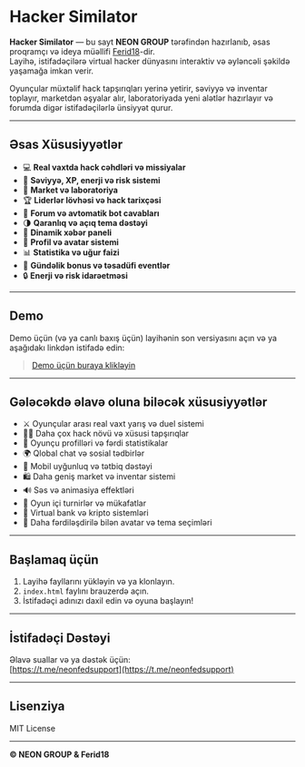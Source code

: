 # Hacker Similator

**Hacker Similator** — bu sayt **NEON GROUP** tərəfindən hazırlanıb, əsas proqramçı və ideya müəllifi [Ferid18](https://github.com/Ferid18)-dir.  
Layihə, istifadəçilərə virtual hacker dünyasını interaktiv və əyləncəli şəkildə yaşamağa imkan verir.

Oyunçular müxtəlif hack tapşırıqları yerinə yetirir, səviyyə və inventar toplayır, marketdən əşyalar alır, laboratoriyada yeni alətlər hazırlayır və forumda digər istifadəçilərlə ünsiyyət qurur.

---

## Əsas Xüsusiyyətlər

- 💻 **Real vaxtda hack cəhdləri və missiyalar**
- 🏅 **Səviyyə, XP, enerji və risk sistemi**
- 🛒 **Market və laboratoriya**
- 🏆 **Liderlər lövhəsi və hack tarixçəsi**
- 💬 **Forum və avtomatik bot cavabları**
- 🌗 **Qaranlıq və açıq tema dəstəyi**
- 📰 **Dinamik xəbər paneli**
- 👤 **Profil və avatar sistemi**
- 📊 **Statistika və uğur faizi**
- 🎁 **Gündəlik bonus və təsadüfi eventlər**
- 🔒 **Enerji və risk idarəetməsi**

---

## Demo

Demo üçün (və ya canlı baxış üçün) layihənin son versiyasını açın və ya aşağıdakı linkdən istifadə edin:

> [Demo üçün buraya klikləyin](https://ferid18.github.io/NeonHackSimilator/)  

---

## Gələcəkdə əlavə oluna biləcək xüsusiyyətlər

- ⚔️ Oyunçular arası real vaxt yarış və duel sistemi
- 🕵️‍♂️ Daha çox hack növü və xüsusi tapşırıqlar
- 👥 Oyunçu profilləri və fərdi statistikalar
- 🌍 Qlobal chat və sosial tədbirlər
- 📱 Mobil uyğunluq və tətbiq dəstəyi
- 🛍️ Daha geniş market və inventar sistemi
- 🔊 Səs və animasiya effektləri
- 🏅 Oyun içi turnirlər və mükafatlar
- 🏦 Virtual bank və kripto sistemləri
- 🎨 Daha fərdiləşdirilə bilən avatar və tema seçimləri

---

## Başlamaq üçün

1. Layihə fayllarını yükləyin və ya klonlayın.
2. `index.html` faylını brauzerdə açın.
3. İstifadəçi adınızı daxil edin və oyuna başlayın!

---

## İstifadəçi Dəstəyi

Əlavə suallar və ya dəstək üçün:  
[https://t.me/neonfedsupport](https://t.me/neonfedsupport)

---

## Lisenziya

MIT License

---

**© NEON GROUP & Ferid18**
